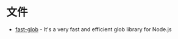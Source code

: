 # 文件

- [fast-glob](https://github.com/mrmlnc/fast-glob) - It's a very fast and efficient glob library for Node.js
